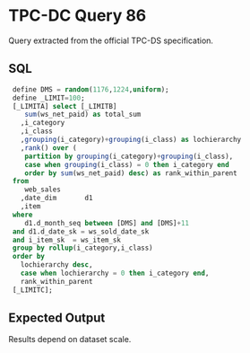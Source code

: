 # TPC-DC Query 86

Query extracted from the official TPC-DS specification.

## SQL
```sql
 define DMS = random(1176,1224,uniform);
 define _LIMIT=100; 
 [_LIMITA] select [_LIMITB]  
    sum(ws_net_paid) as total_sum
   ,i_category
   ,i_class
   ,grouping(i_category)+grouping(i_class) as lochierarchy
   ,rank() over (
 	partition by grouping(i_category)+grouping(i_class),
 	case when grouping(i_class) = 0 then i_category end 
 	order by sum(ws_net_paid) desc) as rank_within_parent
 from
    web_sales
   ,date_dim       d1
   ,item
 where
    d1.d_month_seq between [DMS] and [DMS]+11
 and d1.d_date_sk = ws_sold_date_sk
 and i_item_sk  = ws_item_sk
 group by rollup(i_category,i_class)
 order by
   lochierarchy desc,
   case when lochierarchy = 0 then i_category end,
   rank_within_parent
 [_LIMITC];

```

## Expected Output
Results depend on dataset scale.
